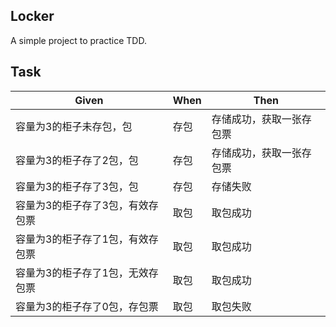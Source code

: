 ## Locker

A simple project to practice TDD.

## Task

| Given                        | When | Then                     |
| ---------------------------- | ---- | ------------------------ |
| 容量为3的柜子未存包，包      | 存包 | 存储成功，获取一张存包票 |
| 容量为3的柜子存了2包，包     | 存包 | 存储成功，获取一张存包票 |
| 容量为3的柜子存了3包，包     | 存包 | 存储失败                 |
| 容量为3的柜子存了3包，有效存包票 | 取包 | 取包成功                 |
| 容量为3的柜子存了1包，有效存包票 | 取包 | 取包成功                 |
| 容量为3的柜子存了1包，无效存包票 | 取包 | 取包成功                 |
| 容量为3的柜子存了0包，存包票 | 取包 | 取包失败                 |